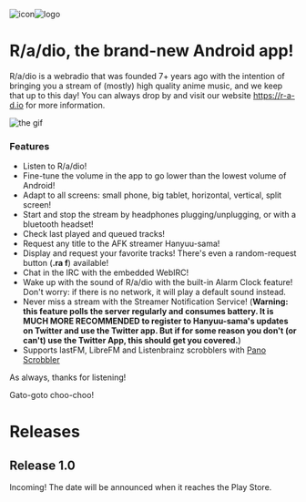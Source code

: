 ![icon](https://r-a-d.io/assets/logo_image_small.png)![logo](https://r-a-d.io/assets/logotitle_2.png)

# R/a/dio, the brand-new Android app!

R/a/dio is a webradio that was founded 7+ years ago with the intention of bringing you a stream of (mostly) high quality anime music, and we keep that up to this day! You can always drop by and visit our website https://r-a-d.io for more information.

![the gif](https://s5.gifyu.com/images/r-a-dio2.gif)

### Features

- Listen to R/a/dio!
- Fine-tune the volume in the app to go lower than the lowest volume of Android!
- Adapt to all screens: small phone, big tablet, horizontal, vertical, split screen!
- Start and stop the stream by headphones plugging/unplugging, or with a bluetooth headset!
- Check last played and queued tracks!
- Request any title to the AFK streamer Hanyuu-sama!
- Display and request your favorite tracks! There's even a random-request button (**.ra f**) available!
- Chat in the IRC with the embedded WebIRC!
- Wake up with the sound of R/a/dio with the built-in Alarm Clock feature! Don't worry: if there is no network, it will play a default sound instead.
- Never miss a stream with the Streamer Notification Service! (**Warning: this feature polls the server regularly and consumes battery. It is MUCH MORE RECOMMENDED to register to Hanyuu-sama's updates on Twitter and use the Twitter app. But if for some reason you don't (or can't) use the Twitter App, this should get you covered.**)
- Supports lastFM, LibreFM and Listenbrainz scrobblers with [Pano Scrobbler](https://play.google.com/store/apps/details?id=com.arn.scrobble)

As always, thanks for listening!

Gato-goto choo-choo!

# Releases

## Release 1.0
Incoming! The date will be announced when it reaches the Play Store.
